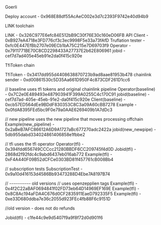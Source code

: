 Goerli

Deploy account - 0x968E88df55AcAeC002e3d7c2393F9742e40d94b9

LINK toolchain

LINK - 0x326C977E6efc84E512bB9C30f76E30c160eD06FB
API Client - 0xB927eA4718e3FD776cf3c3ec9998F5e33a73fAfD
Truflation tester - 0xfc0E447EfBb2707e09ECb1bA75C215e7D69703f9
Operator - 0x7911771BE70C8CD2298433A27737E2b62E806961
jobid - cef7d7ad405e45eb91e2da0f415c920e

TfiToken chain

TfiToken - 0x3417dd955d4408638870723b9ad8aae81953b478
chainlink sender - 0xd00861530c5D35Aa661D950F4c873CDF261D1cc6

// baseline uses tfi tokens and original chainlink pipeline
Operator(baseline) - 0x7C2e0E489493e487903941F399A0255C4c170C91
jobid(baseline) - cef7d7ad-405e-45eb-91e2-da0f415c920e
Client(baseline) - 0xcb57ED564dEe9BDdF830353C8C3a09A60cBB7278
Example - 0x0fdA8395FEd5bc9F0e79a0AAE6269409b1A7dDc3

// new pipeline uses the new pipeline that moves processing offchain
Example(new_pipeline) - 0x2aBeB7AFC86612A6D9A1727aBc677270adc2422a
jobid(new_newpipe) - 5db955dabd334024861406858e1fbbe2

// tfi uses the tfi operator
Operator(tfi) - 0x394fdd656749CCCcc21280BBDF6CC209745f4d0D
Jobid(tfi) - 2868d2f92fdc4c9abd6437eb016ab772
Example(tfi) - 0xF4A440F09B52dCFCe0303BD81f457761cB008Bb4

// subscription tests
SubscriptionTest - 0x9a10d416153d4586Bb93473288D4Ebe7A8197B74

// -----------  old versions
// uses openzepplien tags
Example(tfi) - 0x4f2C22aBAF0694841f02FD73eb64D14969EF169E
Example(tfi) - 0x8C8Ac194aFDA4C676d0CF2835911EaeD792335F5
Example(tfi) - 0xe33D680ddba7e36c2055d923FEc4fb88F6c9151D

//old version - does not do refunds

Jobid(tfi) - c1fe44c9e9d5407f9a9f8f72d0d901f6
